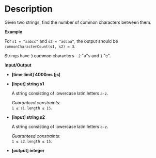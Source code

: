 # Description
Given two strings, find the number of common characters between them.

**Example**

For `s1 = "aabcc"` and `s2 = "adcaa"`, the output should be  
`commonCharacterCount(s1, s2) = 3`.

Strings have `3` common characters - `2` "a"s and `1` "c".

**Input/Output**

*   **[time limit] 4000ms (js)**

*   **[input] string s1**

    A string consisting of lowercase latin letters `a-z`.

    _Guaranteed constraints:_  
    `1 ≤ s1.length ≤ 15`.

*   **[input] string s2**

    A string consisting of lowercase latin letters `a-z`.

    _Guaranteed constraints:_  
    `1 ≤ s2.length ≤ 15`.

*   **[output] integer**